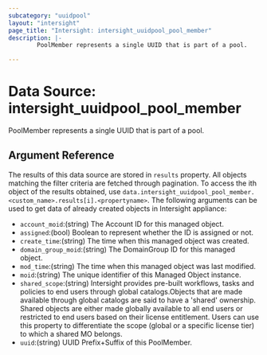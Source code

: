 ```yaml
---
subcategory: "uuidpool"
layout: "intersight"
page_title: "Intersight: intersight_uuidpool_pool_member"
description: |-
        PoolMember represents a single UUID that is part of a pool.

---
```


# Data Source: intersight_uuidpool_pool_member
PoolMember represents a single UUID that is part of a pool.
## Argument Reference
The results of this data source are stored in `results` property.
All objects matching the filter criteria are fetched through pagination.
To access the ith object of the results obtained, use `data.intersight_uuidpool_pool_member.<custom_name>.results[i].<propertyname>`.
The following arguments can be used to get data of already created objects in Intersight appliance:
* `account_moid`:(string) The Account ID for this managed object. 
* `assigned`:(bool) Boolean to represent whether the ID is assigned or not. 
* `create_time`:(string) The time when this managed object was created. 
* `domain_group_moid`:(string) The DomainGroup ID for this managed object. 
* `mod_time`:(string) The time when this managed object was last modified. 
* `moid`:(string) The unique identifier of this Managed Object instance. 
* `shared_scope`:(string) Intersight provides pre-built workflows, tasks and policies to end users through global catalogs.Objects that are made available through global catalogs are said to have a 'shared' ownership. Shared objects are either made globally available to all end users or restricted to end users based on their license entitlement. Users can use this property to differentiate the scope (global or a specific license tier) to which a shared MO belongs. 
* `uuid`:(string) UUID Prefix+Suffix of this PoolMember. 
 
